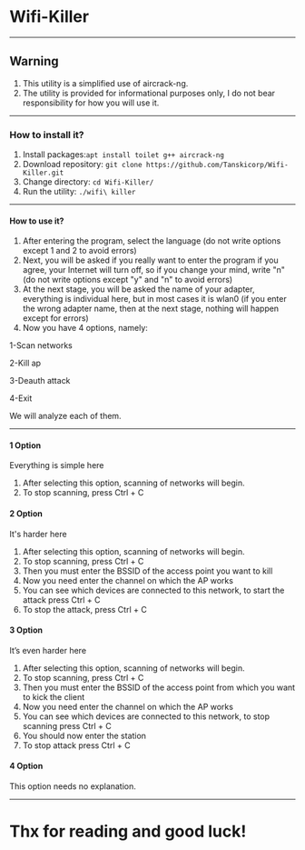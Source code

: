 # Wifi-Killer
***
## Warning
1) This utility is a simplified use of aircrack-ng.
2) The utility is provided for informational purposes only, I do not bear responsibility for how you will use it.
***
### How to install it?
1) Install packages:`apt install toilet g++ aircrack-ng`
2) Download repository: `git clone https://github.com/Tanskicorp/Wifi-Killer.git`
3) Change directory: `cd Wifi-Killer/`
4) Run the utility: `./wifi\ killer`
***
#### How to use it?
1) After entering the program, select the language (do not write options except 1 and 2 to avoid errors)
2) Next, you will be asked if you really want to enter the program if you agree, your Internet will turn off, so if you change your mind, write "n" (do not write options except "y" and "n" to avoid errors)
3) At the next stage, you will be asked the name of your adapter, everything is individual here, but in most cases it is wlan0 (if you enter the wrong adapter name, then at the next stage, nothing will happen except for errors)
4) Now you have 4 options, namely:

1-Scan networks

2-Kill ap

3-Deauth attack

4-Exit

We will analyze each of them.
***
#### 1 Option
Everything is simple here
1) After selecting this option, scanning of networks will begin. 
2) To stop scanning, press Ctrl + C
#### 2 Option
It's harder here
1) After selecting this option, scanning of networks will begin. 
2) To stop scanning, press Ctrl + C
3) Then you must enter the BSSID of the access point you want to kill
4) Now you need enter the channel on which the AP works
5) You can see which devices are connected to this network, to start the attack press Ctrl + C
6) To stop the attack, press Ctrl + C
#### 3 Option
It’s even harder here
1) After selecting this option, scanning of networks will begin. 
2) To stop scanning, press Ctrl + C
3) Then you must enter the BSSID of the access point from which you want to kick the client
4) Now you need enter the channel on which the AP works
5) You can see which devices are connected to this network, to stop scanning press Ctrl + C
6) You should now enter the station
7) To stop attack press Ctrl + C
#### 4 Option
This option needs no explanation.
***
# Thx for reading and good luck!



